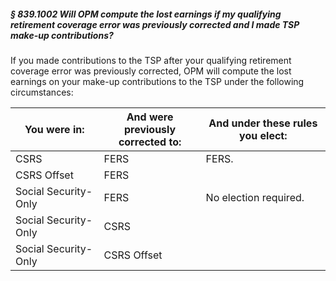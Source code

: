 ##### § 839.1002 Will OPM compute the lost earnings if my qualifying retirement coverage error was previously corrected and I made TSP make-up contributions? #####

If you made contributions to the TSP after your qualifying retirement coverage error was previously corrected, OPM will compute the lost earnings on your make-up contributions to the TSP under the following circumstances:

|    You were in:    |And were  <br/>previously corrected to:|And under these rules you elect:|
|--------------------|---------------------------------------|--------------------------------|
|        CSRS        |                 FERS                  |             FERS.              |
|    CSRS Offset     |                 FERS                  |                                |
|Social Security-Only|                 FERS                  |     No election required.      |
|Social Security-Only|                 CSRS                  |                                |
|Social Security-Only|              CSRS Offset              |                                |